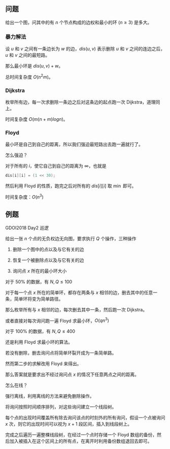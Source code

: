 ## 问题

给出一个图，问其中的有 $n$ 个节点构成的边权和最小的环 $(n\ge 3)$ 是多大。

### 暴力解法

设 $u$ 和 $v$ 之间有一条边长为 $w$ 的边，$dis(u,v)$ 表示删除 $u$ 和 $v$ 之间的连边之后，$u$ 和 $v$ 之间的最短路。

那么最小环是 $dis(u,v)+w$。

总时间复杂度 $O(n^2m)$。

### Dijkstra

枚举所有边，每一次求删除一条边之后对这条边的起点跑一次 Dijkstra，道理同上。

时间复杂度 $O(m(n+m)logn)$。

### Floyd

最小环是自己到自己的距离，所以我们强迫最短路出去跑一遍就行了。

怎么强迫？

对于所有的 $i$，使它自己到自己的距离为 $\infty$，也就是

```cpp
dis[i][i] = (1 << 30);
```

然后利用 Floyd 的性质，跑完之后对所有的 $dis[i][i]$ 取 $\min$ 即可。

时间复杂度：$O(n^3)$

## 例题

GDOI2018 Day2 巡逻

给出一张 $n$ 个点的无负权边无向图，要求执行 $Q$ 个操作，三种操作

1.  删除一个图中的点以及与它有关的边

2.  恢复一个被删除点以及与它有关的边

3.  询问点 $x$ 所在的最小环大小

对于 50% 的数据，有 $N,Q \le 100$

对于每一个点 $x$ 所在的简单环，都存在两条与 $x$ 相邻的边，删去其中的任意一条，简单环将变为简单路径。

那么枚举所有与 $x$ 相邻的边，每次删去其中一条，然后跑一次 Dijkstra。

或者直接对每次询问跑一遍 Floyd 求最小环，$O(qn^3)$

对于 100% 的数据，有 $N,Q \le 400$

还是利用 Floyd 求最小环的算法。

若没有删除，删去询问点将简单环裂开成为一条简单路。

然而第二步的求解改用 Floyd 来得出。

那么答案就是要求出不经过询问点 $x$ 的情况下任意两点之间的距离。

怎么在线？

强行离线，利用离线的方法来避免删除操作。

将询问按照时间顺序排列，对这些询问建立一个线段树。

每个点的出现时间覆盖所有除去询问该点的时刻外的所有询问，假设一个点被询问 $x$ 次，则它的出现时间可以视为 $x + 1$ 段区间，插入到线段树上。

完成之后遍历一遍整棵线段树，在经过一个点时存储一个 Floyd 数组的备份，然后加入被插入在这个区间上的所有点，在离开时利用备份数组退回去即可。
